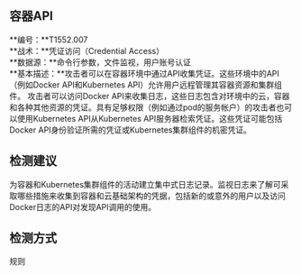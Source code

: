 ## 容器API  
**编号：**T1552.007  
**战术：**凭证访问（Credential Access）  
**数据源：**命令行参数，文件监视，用户账号认证  
**基本描述：**攻击者可以在容器环境中通过API收集凭证。这些环境中的API（例如Docker API和Kubernetes API）允许用户远程管理其容器资源和集群组件。
攻击者可以访问Docker API来收集日志，这些日志包含对环境中的云，容器和各种其他资源的凭证。具有足够权限（例如通过pod的服务帐户）的攻击者也可以使用Kubernetes API从Kubernetes API服务器检索凭证。这些凭证可能包括Docker API身份验证所需的凭证或Kubernetes集群组件的机密凭证。  
## 检测建议  
为容器和Kubernetes集群组件的活动建立集中式日志记录。监视日志来了解可采取哪些措施来收集到容器和云基础架构的凭据，包括新的或意外的用户以及访问Docker日志的API对发现API调用的使用。  
## 检测方式  
规则